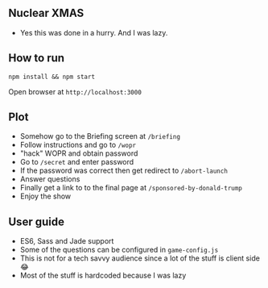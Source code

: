 ## Nuclear XMAS

- Yes this was done in a hurry. And I was lazy.

## How to run
`npm install && npm start`

Open browser at `http://localhost:3000`

## Plot

- Somehow go to the Briefing screen at `/briefing`
- Follow instructions and go to `/wopr`
- "hack" WOPR and obtain password
- Go to `/secret` and enter password
- If the password was correct then get redirect to  `/abort-launch`
- Answer questions
- Finally get a link to to the final page at `/sponsored-by-donald-trump`
- Enjoy the show

## User guide
- ES6, Sass and Jade support
- Some of the questions can be configured in `game-config.js`
- This is not for a tech savvy audience since a lot of the stuff is client side 😂
- Most of the stuff is hardcoded because I was lazy
